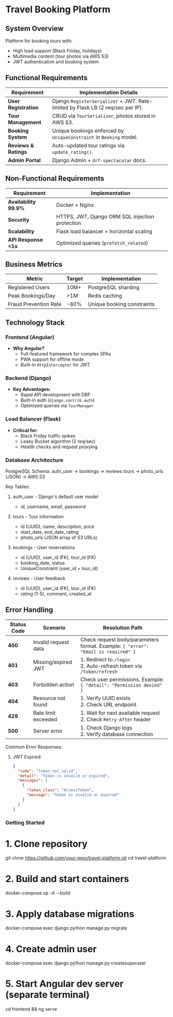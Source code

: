 
# Travel Booking Platform

## System Overview
Platform for booking tours with:
- High load support (Black Friday, holidays)
- Multimedia content (tour photos via AWS S3)
- JWT authentication and booking system

## Functional Requirements

| Requirement                  | Implementation Details |
|------------------------------|-----------------------|
| **User Registration**        | Django `RegisterSerializer` + JWT. Rate-limited by Flask LB (2 req/sec per IP). |
| **Tour Management**          | CRUD via `TourSerializer`, photos stored in AWS S3. |
| **Booking System**           | Unique bookings enforced by `UniqueConstraint` in `Booking` model. |
| **Reviews & Ratings**        | Auto-updated tour ratings via `update_rating()`. |
| **Admin Portal**             | Django Admin + `drf-spectacular` docs. |

## Non-Functional Requirements

| Requirement                  | Implementation |
|------------------------------|----------------|
| **Availability 99.9%**       | Docker + Nginx |
| **Security**                 | HTTPS, JWT, Django ORM SQL injection protection |
| **Scalability**              | Flask load balancer + horizontal scaling |
| **API Response <1s**         | Optimized queries (`prefetch_related`) |

## Business Metrics

| Metric                      | Target       | Implementation |
|-----------------------------|--------------|----------------|
| Registered Users            | 10M+         | PostgreSQL sharding |
| Peak Bookings/Day           | >1M          | Redis caching |
| Fraud Prevention Rate       | -80%         | Unique booking constraints |

## Technology Stack

### Frontend (Angular)
- **Why Angular?**
  - Full-featured framework for complex SPAs
  - PWA support for offline mode
  - Built-in `HttpInterceptor` for JWT

### Backend (Django)
- **Key Advantages:**
  - Rapid API development with DRF
  - Built-in auth (`django.contrib.auth`)
  - Optimized queries via `TourManager`

### Load Balancer (Flask)
- **Critical for:**
  - Black Friday traffic spikes
  - Leaky Bucket algorithm (2 req/sec)
  - Health checks and request proxying

### Database Architecture

PostgreSQL Schema:
auth_user → bookings
         → reviews
tours → photo_urls (JSON) → AWS S3

Key Tables:
1. auth_user - Django's default user model
   - id, username, email, password

2. tours - Tour information
   - id (UUID), name, description, price
   - start_date, end_date, rating
   - photo_urls (JSON array of S3 URLs)

3. bookings - User reservations
   - id (UUID), user_id (FK), tour_id (FK)
   - booking_date, status
   - UniqueConstraint (user_id + tour_id)

4. reviews - User feedback
   - id (UUID), user_id (FK), tour_id (FK)
   - rating (1-5), comment, created_at


## Error Handling

| Status Code | Scenario                  | Resolution Path                            |
|-------------|---------------------------|--------------------------------------------|
| **400**     | Invalid request data      | Check request body/parameters format. Example: `{ "error": "Email is required" }` |
| **401**     | Missing/expired JWT       | 1. Redirect to `/login`<br>2. Auto-refresh token via `/token/refresh` |
| **403**     | Forbidden action          | Check user permissions. Example: `{ "detail": "Permission denied" }` |
| **404**     | Resource not found        | 1. Verify UUID exists<br>2. Check URL endpoint |
| **429**     | Rate limit exceeded       | 1. Wait for next available request<br>2. Check `Retry-After` header |
| **500**     | Server error              | 1. Check Django logs<br>2. Verify database connection |

Common Error Responses:
1. JWT Expired:
   ```json
   {
     "code": "token_not_valid",
     "detail": "Token is invalid or expired",
     "messages": [
       {
         "token_class": "AccessToken",
         "message": "Token is invalid or expired"
       }
     ]
   }

### Getting Started

# 1. Clone repository
git clone https://github.com/your-repo/travel-platform.git
cd travel-platform

# 2. Build and start containers
docker-compose up -d --build

# 3. Apply database migrations
docker-compose exec django python manage.py migrate

# 4. Create admin user
docker-compose exec django python manage.py createsuperuser

# 5. Start Angular dev server (separate terminal)
cd frontend && ng serve
